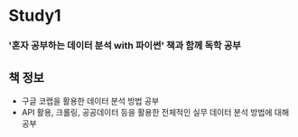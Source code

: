 # Study1
### '혼자 공부하는 데이터 분석 with 파이썬' 책과 함께 독학 공부

## 책 정보
- 구글 코랩을 활용한 데이터 분석 방법 공부
- API 활용, 크롤링, 공공데이터 등을 활용한 전체적인 실무 데이터 분석 방법에 대해 공부
